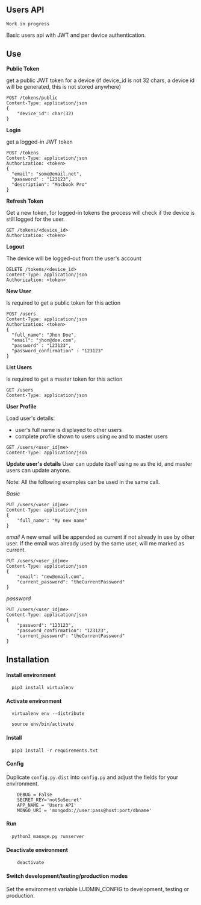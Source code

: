 Users API
----------------
    Work in progress

Basic users api with JWT and per device authentication.

Use
----------------

**Public Token**

get a public JWT token for a device (if device_id is not 32 chars, a device id will be generated, this is not stored anywhere)
```
POST /tokens/public
Content-Type: application/json
{
    "device_id": char(32)
}
```

**Login**

get a logged-in JWT token
```
POST /tokens
Content-Type: application/json
Authorization: <token>
{
  "email": "some@email.net",
  "password" : "123123",
  "description": "Macbook Pro"
} 
```

**Refresh Token**

Get a new token, for logged-in tokens the process will check if the device is still logged for the user.  
```
GET /tokens/<device_id>
Authorization: <token>
```

**Logout**

The device will be logged-out from the user's account
```
DELETE /tokens/<device_id>
Content-Type: application/json
Authorization: <token>
```

**New User**

Is required to get a public token for this action
```
POST /users
Content-Type: application/json
Authorization: <token>
{
  "full_name": "Jhon Doe",
  "email": "jhon@doe.com",
  "password" : "123123",
  "password_confirmation" : "123123"
} 
```

**List Users**

Is required to get a master token for this action
```
GET /users
Content-Type: application/json
```

**User Profile**

Load user's details:
- user's full name is displayed to other users
- complete profile shown to users using `me` and to master users
```
GET /users/<user_id|me>
Content-Type: application/json
```

**Update user's details**
User can update itself using `me` as the id, and master users can update anyone.

Note: All the following examples can be used in the same call.

*Basic*
```
PUT /users/<user_id|me>
Content-Type: application/json
{
    "full_name": "My new name"
}
```

*email*
A new email will be appended as current if not already in use by other user.
If the email was already used by the same user, will me marked as current.
```
PUT /users/<user_id|me>
Content-Type: application/json
{
    "email": "new@email.com",
    "current_password": "theCurrentPassword"
}
```

*password*
```
PUT /users/<user_id|me>
Content-Type: application/json
{
    "password": "123123",
    "password_confirmation": "123123",
    "current_password": "theCurrentPassword"
}
```


Installation
----------------
#### Install environment ####
```
  pip3 install virtualenv
```

#### Activate environment ####
```
  virtualenv env --distribute

  source env/bin/activate
```

#### Install ####
```
  pip3 install -r requirements.txt
```

#### Config ####
Duplicate `config.py.dist` into `config.py` and adjust the fields for your environment.
```
    DEBUG = False
    SECRET_KEY='notSoSecret'
    APP_NAME = 'Users API'
    MONGO_URI = 'mongodb://user:pass@host:port/dbname'
```

#### Run ####
```
  python3 manage.py runserver
```

#### Deactivate environment ####
```
    deactivate
```
#### Switch development/testing/production modes ####
Set the environment variable LUDMIN_CONFIG to development, testing or production.

